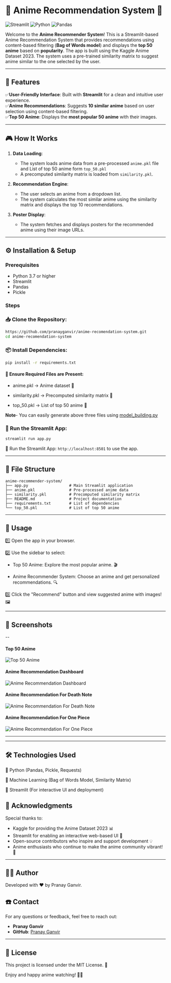 # 🌟 **Anime Recommendation System** 🎥

![Streamlit](https://img.shields.io/badge/Streamlit-FF4B4B?style=for-the-badge&logo=Streamlit&logoColor=white) 
![Python](https://img.shields.io/badge/Python-3776AB?style=for-the-badge&logo=python&logoColor=white)
![Pandas](https://img.shields.io/badge/Pandas-150458?style=for-the-badge&logo=pandas&logoColor=white)

Welcome to the **Anime Recommender System**! This is a Streamlit-based Anime Recommendation System that provides recommendations using content-based filtering (**Bag of Words model**) and displays the **top 50 anime** based on **popularity**. The app is built using the Kaggle Anime Dataset 2023. The system uses a pre-trained similarity matrix to suggest anime similar to the one selected by the user.

---

## 🎯 Features

✅**User-Friendly Interface**: Built with **Streamlit** for a clean and intuitive user experience.  
✅**Anime Recommendations**: Suggests **10 similar anime** based on user selection using content-based filtering.  
✅**Top 50 Anime**: Displays the **most popular 50 anime** with their images.


---

## 🎮 How It Works

1. **Data Loading**:
   - The system loads anime data from a pre-processed `anime.pkl` file and List of top 50 anime form `top_50.pkl`
   - A precomputed similarity matrix is loaded from `similarity.pkl`. 

2. **Recommendation Engine**:
   - The user selects an anime from a dropdown list.
   - The system calculates the most similar anime using the similarity matrix and displays the top 10 recommendations.

3. **Poster Display**:
   - The system fetches and displays posters for the recommended anime using their image URLs.

---

## ⚙️ Installation & Setup

### Prerequisites

- Python 3.7 or higher
- Streamlit
- Pandas
- Pickle

### Steps

### 📥 Clone the Repository:
   ```bash
   https://github.com/pranayganvir/anime-recomendation-system.git
   cd anime-recomendation-system
   ```

### 📦 Install Dependencies:
   ```bash
   pip install -r requirements.txt
   ```
####  🔧 Ensure Required Files are Present:

- anime.pkl → Anime dataset 📂

- similarity.pkl → Precomputed similarity matrix 🧠

- top_50.pkl → List of top 50 anime 🌟 

**Note**- You can easily generate above three files using [model_building.py](https://github.com/pranayganvir/anime-recomendation-system/blob/main/model_building.py)

### 🚀 Run the Streamlit App:
   ```bash
   streamlit run app.py
   ```

🚀 Run the Streamlit App: `http://localhost:8501` to use the app.

---

## 📂 File Structure

```
anime-recommender-system/
├── app.py                  # Main Streamlit application
├── anime.pkl               # Pre-processed anime data
├── similarity.pkl          # Precomputed similarity matrix
├── README.md               # Project documentation
├── requirements.txt        # List of dependencies
└── top_50.pkl              # List of top 50 anime
```

---

## 📌 Usage

1️⃣ Open the app in your browser.

2️⃣ Use the sidebar to select:

- Top 50 Anime: Explore the most popular anime. 🎬

- Anime Recommender System: Choose an anime and get personalized recommendations. 🔍

3️⃣ Click the "Recommend" button and view suggested anime with images! 🖼️



---
## 📸 Screenshots
--
#### Top 50 Anime
![Top 50 Anime](https://github.com/pranayganvir/anime-recomendation-system/blob/main/Images/Screenshot%202025-01-30%20124134.png)

#### Anime Recommendation Dashboard
![Anime Recommendation Dashboard](https://github.com/pranayganvir/anime-recomendation-system/blob/main/Images/Screenshot%202025-01-30%20124235.png)

#### Anime Recommendation For Death Note
![Anime Recommendation For Death Note](https://github.com/pranayganvir/anime-recomendation-system/blob/main/Images/Screenshot%202025-01-30%20124749.png)

#### Anime Recommendation For One Piece
![Anime Recommendation For One Piece](https://github.com/pranayganvir/anime-recomendation-system/blob/main/Images/Screenshot%202025-01-30%20124820.png)


---
 


---
## 🛠️ Technologies Used

🐍 Python (Pandas, Pickle, Requests)

🤖 Machine Learning (Bag of Words Model, Similarity Matrix)

🎨 Streamlit (For interactive UI and deployment)

## 🙌 Acknowledgments

Special thanks to:

- Kaggle for providing the Anime Dataset 2023 📊
- Streamlit for enabling an interactive web-based UI 🎨
- Open-source contributors who inspire and support development 💡
- Anime enthusiasts who continue to make the anime community vibrant! 🎥

---
## 👨‍💻 Author

Developed with ❤️ by Pranay Ganvir.
## ☎️ Contact

For any questions or feedback, feel free to reach out:

- **Pranay Ganvir**  
- **GitHub**: [Pranay Ganvir](https://github.com/pranayganvir)  

---
## 📜 License

This project is licensed under the MIT License. 📝

Enjoy and happy anime watching! 🎉🍿
